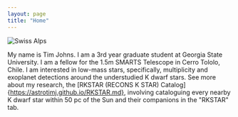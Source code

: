 ```yaml
---
layout: page
title: "Home"
---
```


![Swiss Alps](filenamehere)

My name is Tim Johns. I am a 3rd year graduate student at Georgia State University. I am a fellow for the 1.5m SMARTS Telescope in Cerro Tololo, Chile.
I am interested in low-mass stars, specifically, multiplicity and exoplanet detections around the understudied K dwarf stars. See more about my research, the [RKSTAR (RECONS K STAR) Catalog]{https://astrotimj.github.io/RKSTAR.md}, involving cataloguing every nearby K dwarf star within 50 pc of the Sun and their companions in the "RKSTAR" tab.


